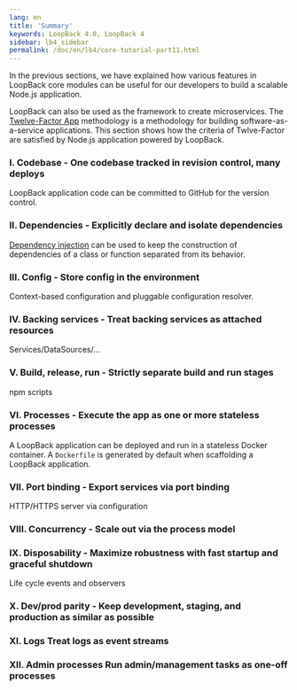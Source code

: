 ```yaml
---
lang: en
title: 'Summary'
keywords: LoopBack 4.0, LoopBack 4
sidebar: lb4_sidebar
permalink: /doc/en/lb4/core-tutorial-part11.html
---
```


In the previous sections, we have explained how various features in LoopBack
core modules can be useful for our developers to build a scalable Node.js
application.

LoopBack can also be used as the framework to create microservices. The
[Twelve-Factor App](https://12factor.net) methodology is a methodology for
building software-as-a-service applications. This section shows how the criteria
of Twlve-Factor are satisfied by Node.js application powered by LoopBack.

### I. Codebase - One codebase tracked in revision control, many deploys

LoopBack application code can be committed to GitHub for the version control.

### II. Dependencies - Explicitly declare and isolate dependencies

[Dependency injection](https://loopback.io/doc/en/lb4/Dependency-injection.html)
can be used to keep the construction of dependencies of a class or function
separated from its behavior.

### III. Config - Store config in the environment

Context-based configuration and pluggable configuration resolver.

### IV. Backing services - Treat backing services as attached resources

Services/DataSources/...

### V. Build, release, run - Strictly separate build and run stages

npm scripts

### VI. Processes - Execute the app as one or more stateless processes

A LoopBack application can be deployed and run in a stateless Docker container.
A `Dockerfile` is generated by default when scaffolding a LoopBack application.

### VII. Port binding - Export services via port binding

HTTP/HTTPS server via configuration

### VIII. Concurrency - Scale out via the process model

### IX. Disposability - Maximize robustness with fast startup and graceful shutdown

Life cycle events and observers

### X. Dev/prod parity - Keep development, staging, and production as similar as possible

### XI. Logs Treat logs as event streams

### XII. Admin processes Run admin/management tasks as one-off processes

